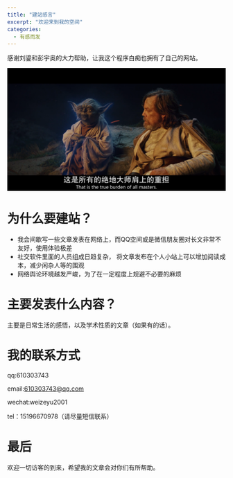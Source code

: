 ```yaml
---
title: "建站感言"
excerpt: "欢迎来到我的空间"
categories:
  - 有感而发
---
```


感谢刘鎏和彭宇奥的大力帮助，让我这个程序白痴也拥有了自己的网站。


![](/assets/images/FIRST.png)

# 为什么要建站？

  * 我会间歇写一些文章发表在网络上，而QQ空间或是微信朋友圈对长文非常不友好，使用体验极差
  * 社交软件里面的人员组成日趋复杂， 将文章发布在个人小站上可以增加阅读成本，减少闲杂人等的围观
  * 网络舆论环境越发严峻，为了在一定程度上规避不必要的麻烦
  
  
  
# 主要发表什么内容？

主要是日常生活的感悟，以及学术性质的文章（如果有的话）。


# 我的联系方式

qq:610303743

email:610303743@qq.com

wechat:weizeyu2001

tel：15196670978（请尽量短信联系）


# 最后

欢迎一切访客的到来，希望我的文章会对你们有所帮助。


